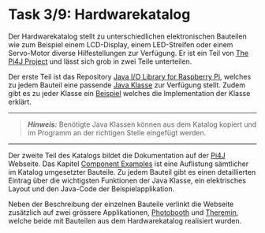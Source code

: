 # Task 3/9: Hardwarekatalog

Der Hardwarekatalog stellt zu unterschiedlichen elektronischen Bauteilen wie zum
Beispiel einem LCD-Display, einem LED-Streifen oder einem Servo-Motor diverse Hilfestellungen
zur Verfügung. Er ist ein Teil von [The Pi4J Project](https://github.com/Pi4J) und lässt sich grob in zwei Teile
unterteilen.

Der erste Teil ist das Repository [Java I/O Library for Raspberry Pi](https://github.com/Pi4J/pi4j-example-components),
welches zu jedem Bauteil eine passende [Java Klasse](https://github.com/Pi4J/pi4j-example-components/tree/main/src/main/java/com/pi4j/catalog/components) zur Verfügung stellt.
Zudem gibt es zu jeder Klasse ein [Beispiel](https://github.com/Pi4J/pi4j-example-components/tree/main/src/main/java/com/pi4j/catalog/applications) welches die Implementation der
Klasse erklärt.

---
> **_Hinweis:_** Benötigte Java Klassen können aus dem Katalog kopiert und im Programm
> an der richtigen Stelle eingefügt werden.
---


Der zweite Teil des Katalogs bildet die Dokumentation auf der
[Pi4J](https://pi4j.com/) Webseite. Das Kapitel [Component Examples](https://pi4j.com/examples/components/) ist eine Auflistung sämtlicher im
Katalog umgesetzter Bauteile. Zu jedem Bauteil gibt es einen detaillierten Eintrag über
die wichtigsten Funktionen der Java Klasse, ein elektrisches Layout und den
Java-Code der Beispielapplikation.

Neben der Beschreibung der einzelnen Bauteile verlinkt die Webseite zusätzlich
auf zwei grössere Applikationen, [Photobooth](https://github.com/DieterHolz/PhotoBooth) und
[Theremin](https://github.com/DieterHolz/RaspPiTheremin), welche beide
mit Bauteilen aus dem Hardwarekatalog realisiert wurden.
